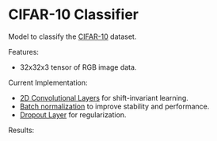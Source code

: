 ﻿# CIFAR-10 Classifier

Model to classify the [CIFAR-10](https://www.cs.toronto.edu/~kriz/cifar.html) dataset.

Features:
 - 32x32x3 tensor of RGB image data.

Current Implementation:
 - [2D Convolutional Layers](https://en.wikipedia.org/wiki/Convolutional_neural_network) for shift-invariant learning.
 - [Batch normalization](https://en.wikipedia.org/wiki/Batch_normalization) to improve stability and performance.
 - [Dropout Layer](https://en.wikipedia.org/wiki/Dilution_(neural_networks)) for regularization.

Results:


